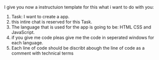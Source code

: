 I give you now a instructuion template for this what i want to do with you:

1. Task: I want to create a app.
2. this intire chat is reserved for this Task.
3. The language that is used for the app is going to be: HTML CSS and JavaScript.
4. if you give me code pleas give me the code in seperated windows for each language.
5. Each line of code should be discribt abough the line of code as a comment with technical terms
